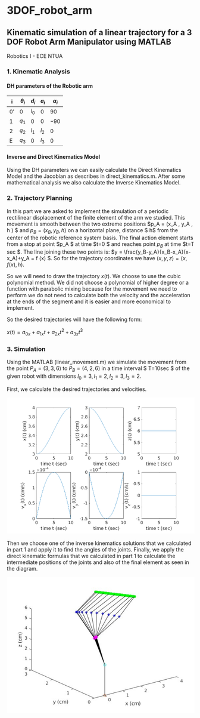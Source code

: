 # 3DOF_robot_arm

## Kinematic simulation of a linear trajectory for a 3 DOF Robot Arm Manipulator using MATLAB

Robotics I - ECE NTUA 

### 1. Kinematic Analysis

#### DH parameters of the Robotic arm
i  | $θ_i$  | $d_i$ 	 | $a_i$	| $α_i$ 
---  | ---  | ---      | ---         | ---  
0' | $0$    | $l_0$   	 | $0$    	| $90$   
1  | $q_1$    | $0$ 		 | $0$  	| $-90$    
2  | $q_2$    | $l_1$ 	| $l_2$   	| $0$     
E  | $q_3$  | $0$   	| $l_3$	| $0$   

#### Inverse and Direct Kinematics Model
Using the DH parameters we can easily calculate the Direct Kinematics Model and the Jacobian as describes in direct_kinematics.m. After some mathematical analysis we also calculate the Inverse Kinematics Model.

### 2. Trajectory Planning

In this part we are asked to implement the simulation of a periodic rectilinear displacement of the finite element of the arm we studied. This movement is smooth between the two extreme positions $p_A = (x_A , y_A , h ) $ and $p_B = (x_B , y_B ,h )$ on a horizontal plane, distance $ h$ from the center of the robotic reference system basis. The final action element starts from a stop at point $p_A $ at time $t=0 $ and reaches point $p_B$ at time $t=T sec $. The line joining these two points is: $y = \frac{y_B-y_A}{x_B-x_A}(x-x_A)+y_A = f (x) $. So for the trajectory coordinates we have $(x,y,z) = (x, f(x), h)$.

So we will need to draw the trajectory $x(t)$. We choose to use the cubic polynomial method. We did not choose a polynomial of higher degree or a function with parabolic mixing because for the movement we need to perform we do not need to calculate both the velocity and the acceleration at the ends of the segment and it is easier and more economical to implement.


So the desired trajectories will have the following form:

$x(t) = a_{0x}+a_{1x}t+a_{2x}t^2+a_{3x}t^3$

### 3. Simulation

Using the MATLAB (linear_movement.m) we simulate the movement from the point $P_A = (3,3,6)$ to $P_B = (4,2,6)$ in a time interval $ T=10sec $ of the given robot with dimensions $l_0=3, l_1=2, l_2=3, l_3=2$. 

First, we calculate the desired trajectories and velocities. 

![alt text](p.png)

Then we choose one of the inverse kinematics solutions that we calculated in part 1 and apply it to find the angles of the joints. Finally, we apply the direct kinematic formulas that we calculated in part 1 to calculate the intermediate positions of the joints and also of the final element as seen in the diagram.

![alt text](traj1.jpg)

